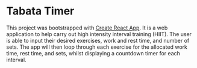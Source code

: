 # Tabata Timer

This project was bootstrapped with [Create React App](https://github.com/facebook/create-react-app). It is a web application to help carry out high intensity interval training (HIIT). The user is able to input their desired exercises, work and rest time, and number of sets. The app will then loop through each exercise for the allocated work time, rest time, and sets, whilst displaying a countdown timer for each interval. 
